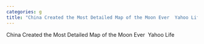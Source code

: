 ```yaml
---
categories: g
title: "China Created the Most Detailed Map of the Moon Ever  Yahoo Life"
---
```

China Created the Most Detailed Map of the Moon Ever&nbsp;&nbsp;Yahoo Life